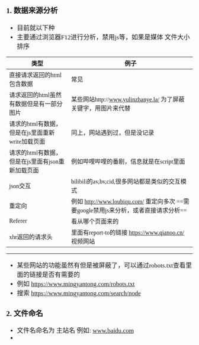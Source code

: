 <span  style="font-family: Simsun,serif; font-size: 17px; ">

### 1. 数据来源分析

- 目前就以下种   
- 主要通过浏览器F12进行分析，禁用js等，如果是媒体 文件大小排序

| 类型                            | 例子                                                            |
|-------------------------------|---------------------------------------------------------------|
| 直接请求返回的html包含数据               | 常见                                                            |
| 请求返回的html虽然有数据但是有一部分图片        | 某些网站http://www.yulinzhanye.la/ 为了屏蔽关键字，用图片来代替                 |
| 请求的html有数据，但是在js里面重新write加载页面 | 同上，网站遇到过，但是没记录                                                |
| 请求的html有数据，但是在js里面有json重新加载页面 | 例如哔哩哔哩的番剧，信息就是在script里面                                       |
| json交互                        | bilibili的av,bv,cid,很多网站都是类似的交互模式                              |
| 重定向                           | 例如 http://www.loubiqu.com/ 重定向多次 ==需要google禁用js来分析，或者直接请求分析== |
| Referer                       | 看从哪个页面来的                                                      |
| xhr返回的请求头                     | 里面有report-to的链接  https://www.qianoo.cn/ <br> 视频网站             |

---

- 某些网站的功能虽然有但是被屏蔽了，可以通过robots.txt查看里面的链接是否有需要的
- 例如 https://www.mingyantong.com/robots.txt
- 搜索 https://www.mingyantong.com/search/node

### 2. 文件命名

- 文件名命名为 主站名 例如: www.baidu.com
- 











</span>

